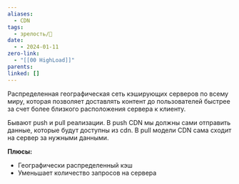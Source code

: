 ```yaml
---
aliases:
  - CDN
tags:
  - зрелость/🌱
date:
  - - 2024-01-11
zero-link:
  - "[[00 HighLoad]]"
parents: 
linked: []
---
```

Распределенная географическая сеть кэширующих серверов по всему миру, которая позволяет доставлять контент до пользователей быстрее за счет более близкого расположения сервера к клиенту.

Бывают push и pull реализации. В push CDN мы должны сами отправить данные, которые будут доступны из cdn. В pull модели CDN сама сходит на сервер за нужными данными.

**Плюсы:**
- Географически распределенный кэш
- Уменьшает количество запросов на сервера